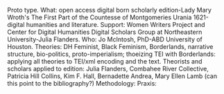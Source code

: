 Proto type.
What: open access digital born scholarly edition-Lady Mary Wroth's The First Part of the Countesse of Montgomeries Urania 1621-digital humanities and literature.
Support: Women Writers Project and Center for Digital Humanities Digital Scholars Group at Northeastern University-Julia Flanders.
Who: Jo McIntosh, PhD-ABD University of Houston.
Theories: DH Feminist, Black Feminism, Borderlands, narrative structure, bio-politics, proto-imperialism; thoeizing TEI with Borderlands: applying all theories to TEI/xml encoding and the text.
Theorists and scholars applied to edition: Julia Flanders, Combahee River Collective, Patricia Hill Collins, Kim F. Hall, Bernadette Andrea, Mary Ellen Lamb (can this point to the bibliography?)
Methodology:
Praxis: 
